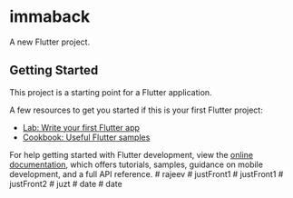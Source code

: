 # immaback

A new Flutter project.

## Getting Started

This project is a starting point for a Flutter application.

A few resources to get you started if this is your first Flutter project:

- [Lab: Write your first Flutter app](https://docs.flutter.dev/get-started/codelab)
- [Cookbook: Useful Flutter samples](https://docs.flutter.dev/cookbook)

For help getting started with Flutter development, view the
[online documentation](https://docs.flutter.dev/), which offers tutorials,
samples, guidance on mobile development, and a full API reference.
#   r a j e e v  
 #   j u s t F r o n t 1  
 #   j u s t F r o n t 1  
 #   j u s t F r o n t 2  
 #   j u z t  
 #   d a t e  
 #   d a t e  
 